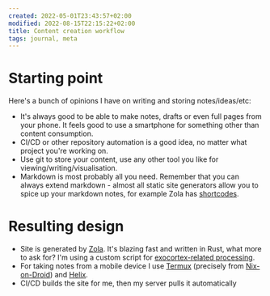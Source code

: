 ```yaml
---
created: 2022-05-01T23:43:57+02:00
modified: 2022-08-15T22:15:22+02:00
title: Content creation workflow
tags: journal, meta
---
```


# Starting point

Here's a bunch of opinions I have on writing and storing notes/ideas/etc:

- It's always good to be able to make notes, drafts or even full pages from
  your phone. It feels good to use a smartphone for something other than
  content consumption.
- CI/CD or other repository automation is a good idea, no matter what project
  you're working on.
- Use git to store your content, use any other tool you like for
  viewing/writing/visualisation.
- Markdown is most probably all you need. Remember that you can always extend
  markdown - almost all static site generators allow you to spice up your
  markdown notes, for example Zola has
  [shortcodes](https://www.getzola.org/documentation/content/shortcodes/).

# Resulting design

- Site is generated by [Zola](https://www.getzola.org/). It's blazing fast and
  written in Rust, what more to ask for? I'm using a custom script for
  [exocortex-related processing](/map).
- For taking notes from a mobile device I use [Termux](https://termux.dev/en/) (precisely from [Nix-on-Droid](https://github.com/nix-community/nix-on-droid))
  and [Helix](https://helix-editor.com/).
- CI/CD builds the site for me, then my server pulls it automatically
